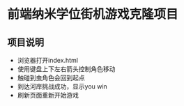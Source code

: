 
前端纳米学位街机游戏克隆项目
===============================
## 项目说明
- 浏览器打开index.html
- 使用键盘上下左右箭头控制角色移动
- 触碰到虫角色会回到起点
- 到达河岸挑战成功，显示you win
- 刷新页面重新开始游戏